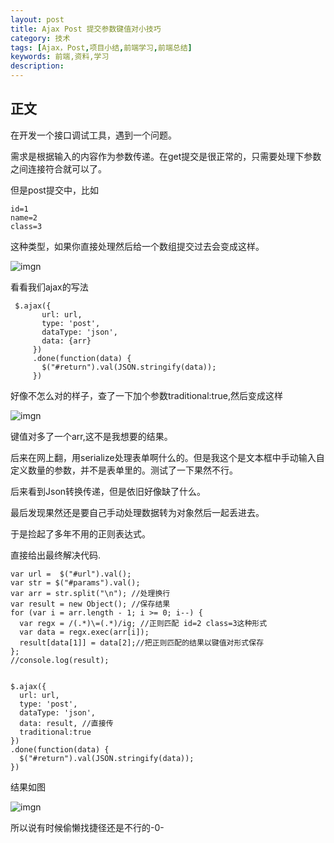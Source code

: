 ```yaml
---
layout: post
title: Ajax Post 提交参数键值对小技巧
category: 技术
tags: [Ajax，Post,项目小结,前端学习,前端总结]
keywords: 前端,资料,学习
description: 
---
```

## 正文

在开发一个接口调试工具，遇到一个问题。

需求是根据输入的内容作为参数传递。在get提交是很正常的，只需要处理下参数之间连接符合就可以了。

但是post提交中，比如

```
id=1
name=2
class=3
```
这种类型，如果你直接处理然后给一个数组提交过去会变成这样。

![imgn](http://haoqiao.qiniudn.com/trick20151.png)

看看我们ajax的写法

```
 $.ajax({
       url: url,
       type: 'post',
       dataType: 'json',
       data: {arr}
     })
     .done(function(data) {
       $("#return").val(JSON.stringify(data));
     })
```

好像不怎么对的样子，查了一下加个参数traditional:true,然后变成这样

![imgn](http://haoqiao.qiniudn.com/trick20152.png)

键值对多了一个arr,这不是我想要的结果。

后来在网上翻，用serialize处理表单啊什么的。但是我这个是文本框中手动输入自定义数量的参数，并不是表单里的。测试了一下果然不行。

后来看到Json转换传递，但是依旧好像缺了什么。

最后发现果然还是要自己手动处理数据转为对象然后一起丢进去。

于是捡起了多年不用的正则表达式。

直接给出最终解决代码.

```
var url =  $("#url").val();
var str = $("#params").val();
var arr = str.split("\n"); //处理换行
var result = new Object(); //保存结果
for (var i = arr.length - 1; i >= 0; i--) {
  var regx = /(.*)\=(.*)/ig; //正则匹配 id=2 class=3这种形式
  var data = regx.exec(arr[i]);
  result[data[1]] = data[2];//把正则匹配的结果以键值对形式保存
};
//console.log(result);


$.ajax({
  url: url,
  type: 'post',
  dataType: 'json',
  data: result, //直接传
  traditional:true
})
.done(function(data) {
  $("#return").val(JSON.stringify(data));
})
```

结果如图

![imgn](http://haoqiao.qiniudn.com/trick20153.png)

所以说有时候偷懒找捷径还是不行的-0-


